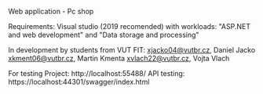 Web application - Pc shop

Requirements:
Visual studio (2019 recomended) with workloads: "ASP.NET and web development" and "Data storage and processing"

In development by students from VUT FIT:
xjacko04@vutbr.cz, Daniel Jacko
xkment06@vutbr.cz, Martin Kmenta
xvlach22@vutbr.cz, Vojta Vlach

For testing
Project: http://localhost:55488/
API testing: https://localhost:44301/swagger/index.html

